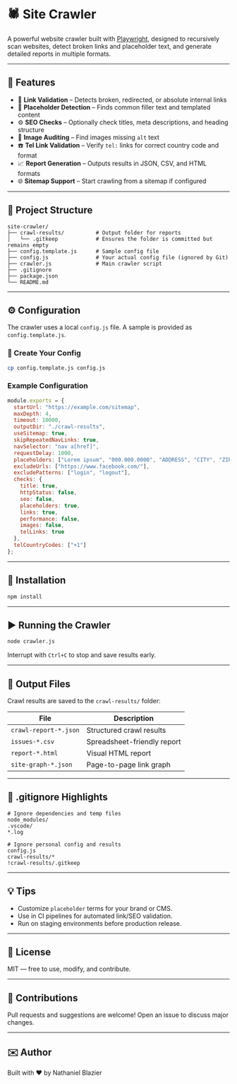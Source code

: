# 🕷️ Site Crawler

A powerful website crawler built with [Playwright](https://playwright.dev/), designed to recursively scan websites, detect broken links and placeholder text, and generate detailed reports in multiple formats.

---

## 🚀 Features

- 🔗 **Link Validation** – Detects broken, redirected, or absolute internal links
- 🧠 **Placeholder Detection** – Finds common filler text and templated content
- ⚙️ **SEO Checks** – Optionally check titles, meta descriptions, and heading structure
- 📸 **Image Auditing** – Find images missing `alt` text
- ☎️ **Tel Link Validation** – Verify `tel:` links for correct country code and format
- 📈 **Report Generation** – Outputs results in JSON, CSV, and HTML formats
- 🌐 **Sitemap Support** – Start crawling from a sitemap if configured

---

## 📁 Project Structure

```
site-crawler/
├── crawl-results/          # Output folder for reports
│   └── .gitkeep            # Ensures the folder is committed but remains empty
├── config.template.js      # Sample config file
├── config.js               # Your actual config file (ignored by Git)
├── crawler.js              # Main crawler script
├── .gitignore
├── package.json
└── README.md
```

---

## ⚙️ Configuration

The crawler uses a local `config.js` file. A sample is provided as `config.template.js`.

### 📝 Create Your Config

```bash
cp config.template.js config.js
```

### Example Configuration

```js
module.exports = {
  startUrl: "https://example.com/sitemap",
  maxDepth: 4,
  timeout: 10000,
  outputDir: "./crawl-results",
  useSitemap: true,
  skipRepeatedNavLinks: true,
  navSelector: "nav a[href]",
  requestDelay: 1000,
  placeholders: ["Lorem ipsum", "000.000.0000", "ADDRESS", "CITY", "ZIP"],
  excludeUrls: ["https://www.facebook.com/"],
  excludePatterns: ["login", "logout"],
  checks: {
    title: true,
    httpStatus: false,
    seo: false,
    placeholders: true,
    links: true,
    performance: false,
    images: false,
    telLinks: true
  },
  telCountryCodes: ["+1"]
};
```

---

## 📆 Installation

```bash
npm install
```

---

## ▶️ Running the Crawler

```bash
node crawler.js
```

Interrupt with `Ctrl+C` to stop and save results early.

---

## 📂 Output Files

Crawl results are saved to the `crawl-results/` folder:

| File | Description |
|------|-------------|
| `crawl-report-*.json` | Structured crawl results |
| `issues-*.csv` | Spreadsheet-friendly report |
| `report-*.html` | Visual HTML report |
| `site-graph-*.json` | Page-to-page link graph |

---

## 🙈 .gitignore Highlights

```gitignore
# Ignore dependencies and temp files
node_modules/
.vscode/
*.log

# Ignore personal config and results
config.js
crawl-results/*
!crawl-results/.gitkeep
```

---

## 💡 Tips

- Customize `placeholder` terms for your brand or CMS.
- Use in CI pipelines for automated link/SEO validation.
- Run on staging environments before production release.

---

## 📄 License

MIT — free to use, modify, and contribute.

---

## 🤝 Contributions

Pull requests and suggestions are welcome! Open an issue to discuss major changes.

---

## ✉️ Author

Built with ❤️ by Nathaniel Blazier

